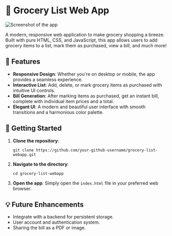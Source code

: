 # 🛒 Grocery List Web App

![Screenshot of the app](C:\Users\Rizwan\Desktop\Capture.JPG)  <!-- Remember to replace this with an actual link to your screenshot -->

A modern, responsive web application to make grocery shopping a breeze. Built with pure HTML, CSS, and JavaScript, this app allows users to add grocery items to a list, mark them as purchased, view a bill, and much more!

## 🌟 Features

- **Responsive Design**: Whether you're on desktop or mobile, the app provides a seamless experience.
- **Interactive List**: Add, delete, or mark grocery items as purchased with intuitive UI controls.
- **Bill Generation**: After marking items as purchased, get an instant bill, complete with individual item prices and a total.
- **Elegant UI**: A modern and beautiful user interface with smooth transitions and a harmonious color palette.

## 🚀 Getting Started

1. **Clone the repository**:
    ```
    git clone https://github.com/your-github-username/grocery-list-webapp.git
    ```

2. **Navigate to the directory**:
    ```
    cd grocery-list-webapp
    ```

3. **Open the app**:
    Simply open the `index.html` file in your preferred web browser.

## 💡 Future Enhancements

- Integrate with a backend for persistent storage.
- User account and authentication system.
- Sharing the bill as a PDF or image.
